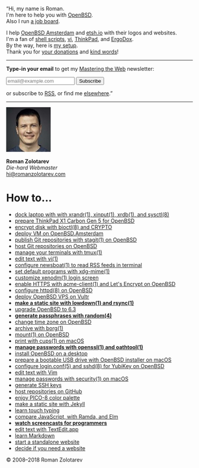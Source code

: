 <p class="quote p-note">&#8220;Hi, my name is
<span class="p-name">Roman</span>.<br>
I'm here to&nbsp;help&nbsp;you with&nbsp;<a href="/openbsd/">OpenBSD</a>.<br>
Also I run <a href="https://www.bsdjobs.com/">a&nbsp;job&nbsp;board</a>.
</p>

I help [OpenBSD
Amsterdam](/openbsd.amsterdam/) and [etsh.io](/etsh.io/) with their
logos and websites.<br>
I'm a fan of
<a href="/bin/">shell scripts</a>,
<a href="/vi.html">vi</a>,
<a href="/thinkpad/">ThinkPad</a>, and
<a href="/ergodox.html">ErgoDox</a>.<br>
By the way, here is [my setup](/setup.html).<br>
Thank you for
[your donations](/sponsors.html) and [kind words](/words.html)!

---

**Type-in your email** to get my [Mastering the Web](n.html) newsletter:

<form method="post" action="https://tinyletter.com/romanzolotarev">
<input class="email" name="email" type="email" placeholder="email@example.com">
<button class="button" type="submit">Subscribe</button>
</form>

or subscribe to [RSS](https://www.romanzolotarev.com/rss.xml),
or find me [elsewhere](elsewhere.html).&#8221;

---

<a href="https://www.romanzolotarev.com/"
  class="h-card"><img src="avatar120.jpeg" class="avatar"></a>

**Roman Zolotarev**<br>
_Die-hard Webmaster_<br>
hi@romanzolotarev.com

# How to...

- [dock laptop with with xrandr(1), xinput(1), xrdb(1), and sysctl(8)](/openbsd/dock.html "12 Sep 2018")
- [prepare ThinkPad X1&nbsp;Carbon&nbsp;Gen&nbsp;5 for OpenBSD](/openbsd/lenovo-thinkpad-x1c5.html "13 Aug 2018")
- [encrypt disk with bioctl(8) and CRYPTO](/openbsd/bioctl-crypto.html "12 Aug 2018")
- [deploy VM on OpenBSD.Amsterdam](/openbsd.amsterdam.html "1 Jul 2018")
- [publish Git repositories with stagit(1) on OpenBSD](/stagit.html "7 Jun 2018")
- [host Git repositories on OpenBSD](/git.html "7 Jun 2018")
- [manage your terminals with tmux(1)](/tmux.html "18 May 2018")
- [edit text with vi(1)](/vi.html "12 May 2018")
- [configure newsboat(1) to read RSS feeds in&nbsp;terminal](/newsboat.html "6 May 2018")
- [set default programs with xdg-mime(1)](/xdg-mime.html "1 May 2018")
- [customize xenodm(1) login screen](/openbsd/xenodm.html "1 May 2018")
- [enable HTTPS with acme-client(1) and Let's Encrypt on OpenBSD](/openbsd/acme-client.html "13 Apr 2018")
- [configure httpd(8) on OpenBSD](/openbsd/httpd.html "12 Apr 2018")
- [deploy OpenBSD VPS on Vultr](/vultr.html "11 Apr 2018")
- **[make a static site with lowdown(1) and rsync(1)](/ssg.html "07 Apr 2018")**
- [upgrade OpenBSD to 6.3](/openbsd/upgrade.html "03 Apr 2018")
- **[generate passphrases with random(4)](/diceware.html "30 Mar 2018")**
- [change time zone on OpenBSD](/openbsd/timezone.html "16 Mar 2018")
- [archive with borg(1)](/borg.html "02 Mar 2018")
- [mount(1) on OpenBSD](/openbsd/mount.html "01 Mar 2018")
- [print with cups(1) on macOS](/macos/cups.html "27 Feb 2018")
- **[manage passwords with openssl(1) and oathtool(1)](/pass.html "10 Oct 2017")**
- [install OpenBSD on a desktop](/openbsd/install.html "20 Sep 2017")
- [prepare a bootable USB drive with OpenBSD installer on macOS](/macos/openbsd-installer.html "19 Sep 2017")
- [configure login.conf(5) and sshd(8) for YubiKey on OpenBSD](/openbsd/yubikey.html "01 Sep 2017")
- [edit text with Vim](/vim.html "26 Aug 2017")
- [manage passwords with security(1) on macOS](/macos/security.html "16 May 2017")
- [generate SSH keys](/ssh.html "01 May 2017")
- [host repositories on GitHub](/github.html "16 Apr 2017")
- [enjoy PICO-8 color palette](/pico-8-color-palette/index.html "04 Dec 2016")
- [make a static site with Jekyll](/jekyll.html "22 Nov 2016")
- [learn touch typing](/typing.html "19 Nov 2016")
- [compare JavaScript, with Ramda, and Elm](/js-ramda-elm.html "26 Oct 2016")
- **[watch screencasts for programmers](/screencasts.html "25 Oct 2016")**
- [edit text with TextEdit.app](/macos/textedit.html "17 Sep 2016")
- [learn Markdown](/markdown.html "30 Aug 2016")
- [start a standalone website](/standalone.html "23 Aug 2016")
- [decide if you need a website](/website.html "15 Aug 2016")

&copy; 2008&ndash;2018 Roman Zolotarev
